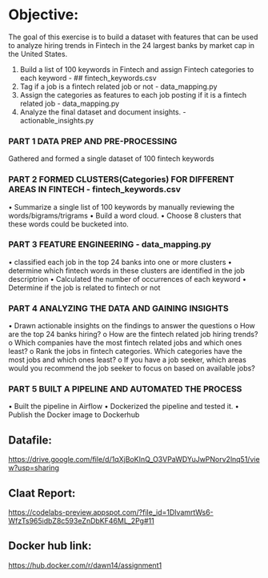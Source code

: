 # Objective:
The goal of this exercise is to build a dataset with features that can be used to analyze hiring trends in Fintech in the 24 largest banks by market cap in the United States.

1. Build a list of 100 keywords in Fintech and assign Fintech categories to each keyword - ## fintech_keywords.csv
2. Tag if a job is a fintech related job or not - data_mapping.py
3. Assign the categories as features to each job posting if it is a fintech related job - data_mapping.py
4. Analyze the final dataset and document insights. - actionable_insights.py

### PART 1 DATA PREP AND PRE-PROCESSING
Gathered and formed a single dataset of 100 fintech keywords

### PART 2 FORMED CLUSTERS(Categories) FOR DIFFERENT AREAS IN FINTECH - fintech_keywords.csv
• Summarize a single list of 100 keywords by manually reviewing the words/bigrams/trigrams • Build a word cloud. • Choose 8 clusters that these words could be bucketed into.

### PART 3 FEATURE ENGINEERING - data_mapping.py
• classified each job in the top 24 banks into one or more clusters • determine which fintech words in these clusters are identified in the job descriptrion • Calculated the number of occurrences of each keyword • Determine if the job is related to fintech or not

### PART 4 ANALYZING THE DATA AND GAINING INSIGHTS
• Drawn actionable insights on the findings to answer the questions o How are the top 24 banks hiring? o How are the fintech related job hiring trends? o Which companies have the most fintech related jobs and which ones least? o Rank the jobs in fintech categories. Which categories have the most jobs and which ones least? o If you have a job seeker, which areas would you recommend the job seeker to focus on based on available jobs?

### PART 5 BUILT A PIPELINE AND AUTOMATED THE PROCESS
• Built the pipeline in Airflow • Dockerized the pipeline and tested it. • Publish the Docker image to Dockerhub

## Datafile:
https://drive.google.com/file/d/1qXjBoKInQ_O3VPaWDYuJwPNorv2lnq51/view?usp=sharing

## Claat Report:
https://codelabs-preview.appspot.com/?file_id=1DIvamrtWs6-WfzTs965idbZ8c593eZnDbKF46ML_2Pg#11

## Docker hub link:
https://hub.docker.com/r/dawn14/assignment1
